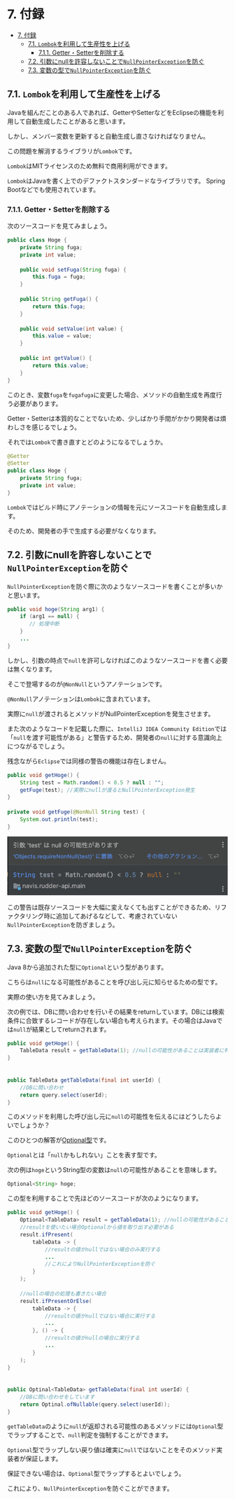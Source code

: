 # 7. 付録

- [7. 付録](#7-付録)
  - [7.1. `Lombok`を利用して生産性を上げる](#71-lombokを利用して生産性を上げる)
    - [7.1.1. Getter・Setterを削除する](#711-gettersetterを削除する)
  - [7.2. 引数にnullを許容しないことで`NullPointerException`を防ぐ](#72-引数にnullを許容しないことでnullpointerexceptionを防ぐ)
  - [7.3. 変数の型で`NullPointerException`を防ぐ](#73-変数の型でnullpointerexceptionを防ぐ)

## 7.1. `Lombok`を利用して生産性を上げる

Javaを組んだことのある人であれば、GetterやSetterなどをEclipseの機能を利用して自動生成したことがあると思います。

しかし、メンバー変数を更新すると自動生成し直さなければなりません。

この問題を解消するライブラリが`Lombok`です。

`Lombok`はMITライセンスのため無料で商用利用ができます。

`Lombok`はJavaを書く上でのデファクトスタンダードなライブラリです。
Spring Bootなどでも使用されています。

### 7.1.1. Getter・Setterを削除する

次のソースコードを見てみましょう。

```java
public class Hoge {
    private String fuga;
    private int value;

    public void setFuga(String fuga) {
        this.fuga = fuga;
    }

    public String getFuga() {
        return this.fuga;
    }

    public void setValue(int value) {
        this.value = value;
    }

    public int getValue() {
        return this.value;
    }
}
```

このとき、変数`fuga`を`fugafuga`に変更した場合、メソッドの自動生成を再度行う必要があります。

Getter・Setterは本質的なことでないため、少しばかり手間がかかり開発者は煩わしさを感じるでしょう。

それでは`Lombok`で書き直すとどのようになるでしょうか。

```java
@Getter
@Setter
public class Hoge {
    private String fuga;
    private int value;
}
```

`Lombok`ではビルド時にアノテーションの情報を元にソースコードを自動生成します。

そのため、開発者の手で生成する必要がなくなります。

## 7.2. 引数にnullを許容しないことで`NullPointerException`を防ぐ

`NullPointerException`を防ぐ際に次のようなソースコードを書くことが多いかと思います。

```java
public void hoge(String arg1) {
    if (arg1 == null) {
       // 処理中断
    }
    ...
}
```

しかし、引数の時点で`null`を許可しなければこのようなソースコードを書く必要は無くなります。

そこで登場するのが`@NonNull`というアノテーションです。

`@NonNull`アノテーションは`Lombok`に含まれています。

実際に`null`が渡されるとメソッドがNullPointerExceptionを発生させます。

また次のようなコードを記載した際に、`IntelliJ IDEA Community Edition`では「`null`を渡す可能性がある」と警告するため、開発者の`null`に対する意識向上につながるでしょう。

残念ながら`Eclipse`では同様の警告の機能は存在しません。

```java
public void getHoge() {
    String test = Math.random() < 0.5 ? null : "";
    getFuge(test); //実際にnullが渡るとNullPointerException発生
}

private void getFuge(@NonNull String test) {
    System.out.println(test);
}
```

![IDEによる警告](./img/nonnull.png)

この警告は既存ソースコードを大幅に変えなくても出すことができるため、リファクタリング時に追加してあげるなどして、考慮されていない`NullPointerException`を防ぎましょう。

## 7.3. 変数の型で`NullPointerException`を防ぐ

Java 8から追加された型に`Optional`という型があります。

こちらは`null`になる可能性があることを呼び出し元に知らせるための型です。

実際の使い方を見てみましょう。

次の例では、DBに問い合わせを行いその結果をreturnしています。DBには検索条件に合致するレコードが存在しない場合も考えられます。その場合はJavaでは`null`が結果としてreturnされます。

```java
public void getHoge() {
    TableData result = getTableData(1); //nullの可能性があることは実装者に判断が委ねられる
}


public TableData getTableData(final int userId) {
    //DBに問い合わせ
    return query.select(userId);
}
```

このメソッドを利用した呼び出し元に`null`の可能性を伝えるにはどうしたらよいでしょうか？

このひとつの解答が[Optional型](https://docs.oracle.com/javase/jp/8/docs/api/java/util/Optional.html)です。

`Optional`とは「`null`かもしれない」ことを表す型です。

次の例は`hoge`というString型の変数は`null`の可能性があることを意味します。

```java
Optional<String> hoge;
```

この型を利用することで先ほどのソースコードが次のようになります。

```java
public void getHoge() {
    Optional<TableData> result = getTableData(1); //nullの可能性があることは実装者に判断が委ねられる
    //resultを使いたい場合Optionalから値を取り出す必要がある
    result.ifPresent(
        tableData -> {
            //resultの値がnullではない場合のみ実行する
            ...
            //これによりNullPointerExceptionを防ぐ
        }
    );

    //nullの場合の処理も書きたい場合
    result.ifPresentOrElse(
        tableData -> {
            //resultの値がnullではない場合に実行する
            ...
        }, () -> {
            //resultの値がnullの場合に実行する
            ...
        }
    );
}


public Optinal<TableData> getTableData(final int userId) {
    //DBに問い合わせをしています
    return Optinal.ofNullable(query.select(userId));
}
```

`getTableData`のように`null`が返却される可能性のあるメソッドには`Optional`型でラップすることで、`null`判定を強制することができます。

`Optional`型でラップしない戻り値は確実に`null`ではないことをそのメソッド実装者が保証します。

保証できない場合は、`Optional`型でラップするとよいでしょう。

これにより、`NullPointerException`を防ぐことができます。
